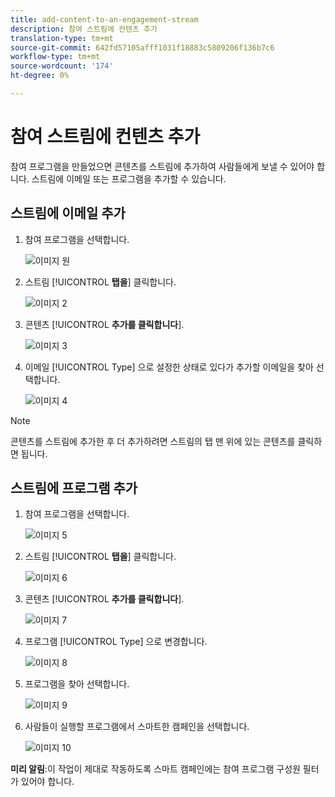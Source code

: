 ```yaml
---
title: add-content-to-an-engagement-stream
description: 참여 스트림에 컨텐츠 추가
translation-type: tm+mt
source-git-commit: 642fd57105afff1031f18883c5809206f136b7c6
workflow-type: tm+mt
source-wordcount: '174'
ht-degree: 0%

---
```



# 참여 스트림에 컨텐츠 추가

참여 프로그램을 만들었으면 콘텐츠를 스트림에 추가하여 사람들에게 보낼 수 있어야 합니다. 스트림에 이메일 또는 프로그램을 추가할 수 있습니다.

## 스트림에 이메일 추가

1. 참여 프로그램을 선택합니다.

   ![이미지 원](/help/sky/assets/engagement-programs/add-content-to-an-engagement-stream/add-content-to-an-engagement-stream-1.png)

1. 스트림 [!UICONTROL **탭을**] 클릭합니다.

   ![이미지 2](/help/sky/assets/engagement-programs/add-content-to-an-engagement-stream/add-content-to-an-engagement-stream-2.png)

1. 콘텐츠 [!UICONTROL **추가를 클릭합니다**].

   ![이미지 3](/help/sky/assets/engagement-programs/add-content-to-an-engagement-stream/add-content-to-an-engagement-stream-3.png)

1. 이메일 [!UICONTROL Type] 으로 설정한 상태로 있다가 추가할 이메일을 찾아 선택합니다.

   ![이미지 4](/help/sky/assets/engagement-programs/add-content-to-an-engagement-stream/add-content-to-an-engagement-stream-4.png)

>[!NOTE]
>
>콘텐츠를 스트림에 추가한 후 더 추가하려면 스트림의 탭 맨 위에 있는 콘텐츠를 클릭하면 됩니다.

## 스트림에 프로그램 추가

1. 참여 프로그램을 선택합니다.

   ![이미지 5](/help/sky/assets/engagement-programs/add-content-to-an-engagement-stream/add-content-to-an-engagement-stream-5.png)

1. 스트림 [!UICONTROL **탭을**] 클릭합니다.

   ![이미지 6](/help/sky/assets/engagement-programs/add-content-to-an-engagement-stream/add-content-to-an-engagement-stream-6.png)

1. 콘텐츠 [!UICONTROL **추가를 클릭합니다**].

   ![이미지 7](/help/sky/assets/engagement-programs/add-content-to-an-engagement-stream/add-content-to-an-engagement-stream-7.png)

1. 프로그램 [!UICONTROL Type] 으로 변경합니다.

   ![이미지 8](/help/sky/assets/engagement-programs/add-content-to-an-engagement-stream/add-content-to-an-engagement-stream-8.png)

1. 프로그램을 찾아 선택합니다.

   ![이미지 9](/help/sky/assets/engagement-programs/add-content-to-an-engagement-stream/add-content-to-an-engagement-stream-9.png)

1. 사람들이 실행할 프로그램에서 스마트한 캠페인을 선택합니다.

   ![이미지 10](/help/sky/assets/engagement-programs/add-content-to-an-engagement-stream/add-content-to-an-engagement-stream-10.png)

**미리 알림**:이 작업이 제대로 작동하도록 스마트 캠페인에는 참여 프로그램 구성원 필터가 있어야 합니다.
